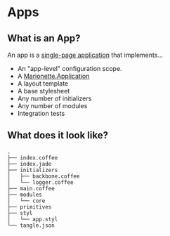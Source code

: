 # Apps

## What is an App?

An app is a
[single-page application](https://en.wikipedia.org/wiki/Single-page_application)
that implements...

* An "app-level" configuration scope.
* A [Marionette.Application](https://github.com/marionettejs/backbone.marionette/blob/master/docs/marionette.application.md)
* A layout template
* A base stylesheet
* Any number of initializers
* Any number of modules
* Integration tests

## What does it look like?

    .
    ├── index.coffee
    ├── index.jade
    ├── initializers
    │   ├── backbone.coffee
    │   └── logger.coffee
    ├── main.coffee
    ├── modules
    │   └── core
    ├── primitives
    ├── styl
    │   └── app.styl
    └── tangle.json
